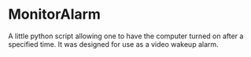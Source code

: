 # MonitorAlarm
A little python script allowing one to have the computer turned on after a specified time. It was designed for use as a video wakeup alarm.
